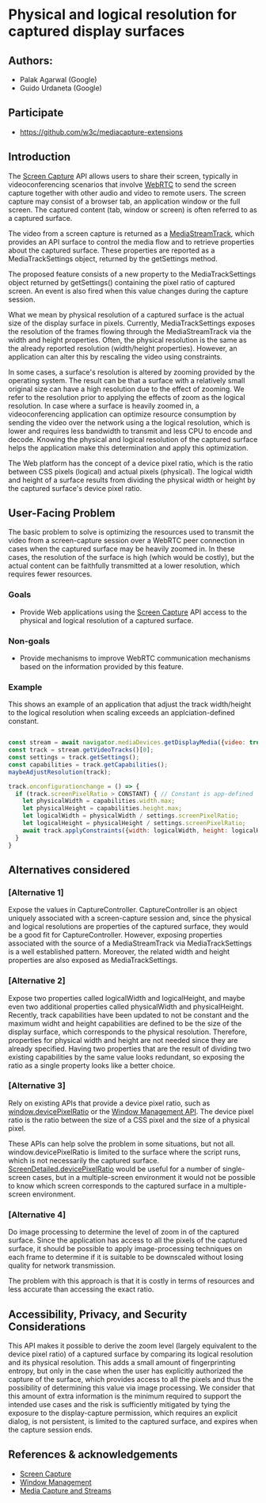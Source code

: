 # Physical and logical resolution for captured display surfaces

## Authors:

- Palak Agarwal (Google)
- Guido Urdaneta (Google)

## Participate
- https://github.com/w3c/mediacapture-extensions


## Introduction

The [Screen Capture](https://w3c.github.io/mediacapture-screen-share/)
API allows users to share their screen, typically in videoconferencing
scenarios that involve [WebRTC](https://w3c.github.io/webrtc-pc/) to send
the screen capture together with other audio and video to remote users.
The screen capture may consist of a browser tab, an application window or the
full screen. The captured content (tab, window or screen) is
often referred to as a captured surface.

The video from a screen capture is returned as a [MediaStreamTrack](), which
provides an API surface to control the media flow and to retrieve properties
about the captured surface. These properties are reported as a MediaTrackSettings
object, returned by the getSettings method.

The proposed feature consists of a new property to the
MediaTrackSettings object returned by getSettings() containing the pixel ratio
of captured screen. An event is also fired when this value changes during the
capture session.

What we mean by physical resolution of a captured surface is the actual size
of the display surface in pixels. Currently, MediaTrackSettings exposes the
resolution of the frames flowing through the MediaStreamTrack via the width and
height properties. Often, the physical resolution is the same as the already
reported resolution (width/height properties). However, an application can
alter this by rescaling the video using constraints.

In some cases, a surface's resolution is altered by zooming provided by the
operating system. The result can be that a surface with a relatively small
original size can have a high resolution due to the effect of zooming. 
We refer to the resolution prior to applying the effects of zoom as the logical
resolution. In case where a surface is heavily zoomed in, a videoconferencing
application can  optimize resource
consumption by sending the video over the network using a the logical
resolution, which is lower and requires less bandwidth to transmit and less
CPU to encode and decode. Knowing the physical and logical resolution of the
captured surface helps the application make this determination and apply this
optimization.

The Web platform has the concept of a device pixel ratio, which is the
ratio between CSS pixels (logical) and actual pixels (physical). The logical
width and height of a surface results from dividing the physical width or height
by the captured surface's device pixel ratio.

## User-Facing Problem

The basic problem to solve is optimizing the resources used to transmit the
video from a screen-capture session over a WebRTC peer connection in cases
when the captured surface may be heavily zoomed in. In these cases, the
resolution of the surface is high (which would be costly), but the actual
content can be faithfully transmitted at a lower resolution, which requires
fewer resources.

### Goals

- Provide Web applications using the
  [Screen Capture](https://w3c.github.io/mediacapture-screen-share/) API access
  to the physical and logical resolution of a captured surface.

### Non-goals

- Provide mechanisms to improve WebRTC communication mechanisms based on the
information provided by this feature.


### Example

This shows an example of an application that adjust the track width/height to
the logical resolution when scaling exceeds an applciation-defined constant.

```js

const stream = await navigator.mediaDevices.getDisplayMedia({video: true});
const track = stream.getVideoTracks()[0];
const settings = track.getSettings();
const capabilities = track.getCapabilities();
maybeAdjustResolution(track);

track.onconfigurationchange = () => {
  if (track.screenPixelRatio > CONSTANT) { // Constant is app-defined
    let physicalWidth = capabilities.width.max;
    let physicalHeight = capabilities.height.max;
    let logicalWidth = physicalWidth / settings.screenPixelRatio;
    let logicalHeight = physicalHeight / settings.screenPixelRatio;
    await track.applyConstraints({width: logicalWidth, height: logicalHeight});
  }
}
```

## Alternatives considered

### [Alternative 1]

Expose the values in CaptureController. CaptureController is an object uniquely
associated with a screen-capture session and, since the physical and logical
resolutions are properties of the captured surface, they would be a good fit
for CaptureController. However, exposing properties associated with the source
of a MediaStreamTrack via MediaTrackSettings is a well established pattern.
Moreover, the related width and height properties are also exposed as
MediaTrackSettings.

### [Alternative 2]

Expose two properties called logicalWidth and logicalHeight, and maybe even
two additional properties called physicalWidth and physicalHeight.
Recently, track capabilities have been updated to not be constant and the
maximum widht and height capabilities are defined to be the size of the display
surface, which corresponds to the physical resolution. Therefore, properties
for physical width and height are not needed since they are already specified.
Having two properties that are the result of dividing two existing capabilities
by the same value looks redundant, so exposing the ratio as a single property
looks like a better choice.

### [Alternative 3]

Rely on existing APIs that provide a device pixel ratio, such as 
[window.devicePixelRatio](https://drafts.csswg.org/cssom-view-1/#dom-window-devicepixelratio)
or the [Window Management API](https://w3c.github.io/window-management/#screen-device-pixel-ratio). 
The device pixel ratio is the ratio between the size of a CSS pixel and the size
of a physical pixel.

These APIs can help solve the problem in some situations, but not all.
window.devicePixelRatio is limited to the surface where the script runs, which
is not necessarily the captured surface. 
[ScreenDetailed.devicePixelRatio](https://w3c.github.io/window-management/#screen-device-pixel-ratio)
would be useful for a number of single-screen cases, but in a multiple-screen
environment it would not be possible to know which screen corresponds to the
captured surface in a multiple-screen environment.

### [Alternative 4]
Do image processing to determine the level of zoom in of the captured surface.
Since the application has access to all the pixels of the captured surface, it
should be possible to apply image-processing techniques on each frame to
determine if it is suitable to be downscaled without losing quality for network
transmission.

The problem with this approach is that it is costly in terms of resources and
less accurate than accessing the exact ratio.

## Accessibility, Privacy, and Security Considerations

This API makes it possible to derive the zoom level (largely equivalent to the
device pixel ratio) of a captured surface by comparing its logical resolution
and its physical resolution.
This adds a small amount of fingerprinting entropy, but only in the case when
the user has explicitly authorized the capture of the surface, which provides
access to all the pixels and thus the possibility of determining this value
via image processing.
We consider that this amount of extra information is the minimum required to
support the intended use cases and the risk is sufficiently mitigated by
tying the exposure to the display-capture permission, which requires an explicit
dialog, is not persistent, is limited to the captured surface, and expires
when the capture session ends.

## References & acknowledgements
* [Screen Capture](https://w3c.github.io/mediacapture-screen-share/)
* [Window Management](https://w3c.github.io/window-management)
* [Media Capture and Streams](https://w3c.github.io/mediacapture-main/)
